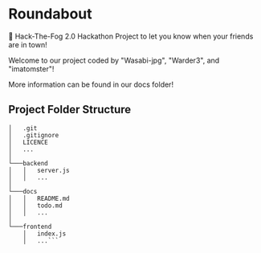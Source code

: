 # Roundabout
🔄 Hack-The-Fog 2.0 Hackathon Project to let you know when your friends are in town!

Welcome to our project coded by "Wasabi-jpg", "Warder3", and "imatomster"!

More information can be found in our docs folder!

## Project Folder Structure
```project
│   .git
│   .gitignore
│   LICENCE
│   ...
│
└───backend
│   │   server.js
│   │   ...
│
└───docs
│   │   README.md
│   │   todo.md
│   │   ...
│
└───frontend
    │   index.js
    │   ...```